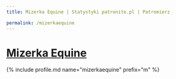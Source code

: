 ```yaml
---
title: Mizerka Equine | Statystyki patronite.pl | Patromierz

permalink: /mizerkaequine
---
```


# [Mizerka Equine](https://patronite.pl/mizerkaequine)

{% include profile.md name="mizerkaequine" prefix="m" %}

